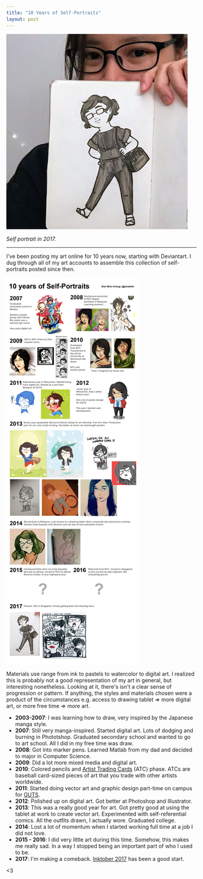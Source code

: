 ```yaml
---
title: "10 Years of Self-Portraits"
layout: post
---
```


![Self portrait 2017](/assets/images/art/sp-2017.jpg)

_Self portrait in 2017._

---

I've been posting my art online for 10 years now, starting with Deviantart. I dug through all of my art accounts to assemble this collection of self-portraits posted since then.

![10 years of self portraits](/assets/images/art/10-year-retro.png)

Materials use range from ink to pastels to watercolor to digital art. I realized this is probably not a good representation of my art in general, but interesting nonetheless. Looking at it, there's isn't a clear sense of progression or pattern. If anything, the styles and materials chosen were a product of the circumstances e.g. access to drawing tablet => more digital art, or more free time => more art.

* **2003-2007**: I was learning how to draw, very inspired by the Japanese manga style.
* **2007**: Still very manga-inspired. Started digital art. Lots of dodging and burning in Phototshop. Graduated secondary school and wanted to go to art school. All I did in my free time was draw.
* **2008**: Got into marker pens. Learned Matlab from my dad and decided to major in Computer Science.
* **2009**: Did a lot more mixed media and digital art.
* **2010**: Colored pencils and [Artist Trading Cards](https://www.wikiwand.com/en/Artist_trading_cards) (ATC) phase. ATCs are baseball card-sized pieces of art that you trade with other artists worldwide.
* **2011**: Started doing vector art and graphic design part-time on campus for [GUTS](https://www.behance.net/gallery/6784125/GUTS).
* **2012**: Polished up on digital art. Got better at Photoshop and Illustrator.
* **2013**: This was a really good year for art. Got pretty good at using the tablet at work to create vector art. Experimented with self-referential comics. All the outfits drawn, I actually wore. Graduated college.
* **2014**: Lost a lot of momentum when I started working full time at a job I did not love.
* **2015 - 2016**: I did very little art during this time. Somehow, this makes me really sad. In a way I stopped being an important part of who I used to be.
* **2017**: I'm making a comeback. [Inktober 2017](http://mrjakeparker.com/inktober) has been a good start.

<3